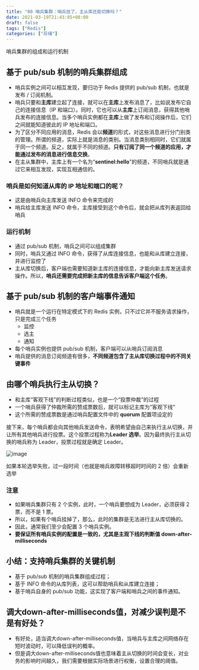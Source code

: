```yaml
---
title: "08 哨兵集群：哨兵挂了，主从库还能切换吗？"
date: 2021-03-19T21:43:05+08:00
draft: false
tags: ["Redis"]
categories: ["存储"]
---
```


哨兵集群的组成和运行机制

## 基于 pub/sub 机制的哨兵集群组成

- 哨兵实例之间可以相互发现，要归功于 Redis 提供的 pub/sub 机制，也就是发布 / 订阅机制。
- 哨兵只要和**主库**建立起了连接，就可以在**主库**上发布消息了，比如说发布它自己的连接信息（IP 和端口）。同时，它也可以从**主库**上订阅消息，获得其他哨兵发布的连接信息。当多个哨兵实例都在**主库**上做了发布和订阅操作后，它们之间就能知道彼此的 IP 地址和端口。
- 为了区分不同应用的消息，Redis 会以**频道**的形式，对这些消息进行分门别类的管理。所谓的频道，实际上就是消息的类别。当消息类别相同时，它们就属于同一个频道。反之，就属于不同的频道。**只有订阅了同一个频道的应用，才能通过发布的消息进行信息交换**。
- 在主从集群中，主库上有一个名为“**__sentinel__:hello**”的频道，不同哨兵就是通过它来相互发现，实现互相通信的。

### 哨兵是如何知道从库的 IP 地址和端口的呢？

- 这是由哨兵向主库发送 INFO 命令来完成的
- 哨兵给主库发送 INFO 命令，主库接受到这个命令后，就会把从库列表返回给哨兵

### 运行机制

- 通过 pub/sub 机制，哨兵之间可以组成集群
- 同时，哨兵又通过 INFO 命令，获得了从库连接信息，也能和从库建立连接，并进行监控了
- 主从库切换后，客户端也需要知道新主库的连接信息，才能向新主库发送请求操作。所以，**哨兵还需要完成把新主库的信息告诉客户端这个任务**。

## 基于 pub/sub 机制的客户端事件通知

- 哨兵就是一个运行在特定模式下的 Redis 实例，只不过它并不服务请求操作，只是完成三个任务
  - 监控
  - 选主
  - 通知
- 每个哨兵实例也提供 pub/sub 机制，客户端可以从哨兵订阅消息
- 哨兵提供的消息订阅频道有很多，**不同频道包含了主从库切换过程中的不同关键事件**

## 由哪个哨兵执行主从切换？

- 和主库“客观下线”的判断过程类似，也是一个“投票仲裁”的过程
- 一个哨兵获得了仲裁所需的赞成票数后，就可以标记主库为“客观下线”
- 这个所需的赞成票数是通过哨兵配置文件中的 **quorum** 配置项设定的

接下来，每个哨兵都会向其他哨兵发送命令，表明希望由自己来执行主从切换，并让所有其他哨兵进行投票。这个投票过程称为**Leader 选举**。因为最终执行主从切换的哨兵称为 Leader，投票过程就是确定 Leader。

![image](../../../../../post/Storage/Redis/Geekbang/images/chap08-1.jpg)

如果本轮选举失败，过一段时间（也就是哨兵故障转移超时时间的 2 倍）会重新选举

### 注意

- 如果哨兵集群只有 2 个实例，此时，一个哨兵要想成为 Leader，必须获得 2 票，而不是 1 票。
- 所以，如果有个哨兵挂掉了，那么，此时的集群是无法进行主从库切换的。
- 因此，通常我们至少会配置 3 个哨兵实例。
- **要保证所有哨兵实例的配置是一致的，尤其是主观下线的判断值 down-after-milliseconds**

## 小结：支持哨兵集群的关键机制

- 基于 pub/sub 机制的哨兵集群组成过程；
- 基于 INFO 命令的从库列表，这可以帮助哨兵和从库建立连接；
- 基于哨兵自身的 pub/sub 功能，这实现了客户端和哨兵之间的事件通知。

## 调大down-after-milliseconds值，对减少误判是不是有好处？

- 有好处，适当调大down-after-milliseconds值，当哨兵与主库之间网络存在短时波动时，可以降低误判的概率。
- 但是调大down-after-milliseconds值也意味着主从切换的时间会变长，对业务的影响时间越久，我们需要根据实际场景进行权衡，设置合理的阈值。
